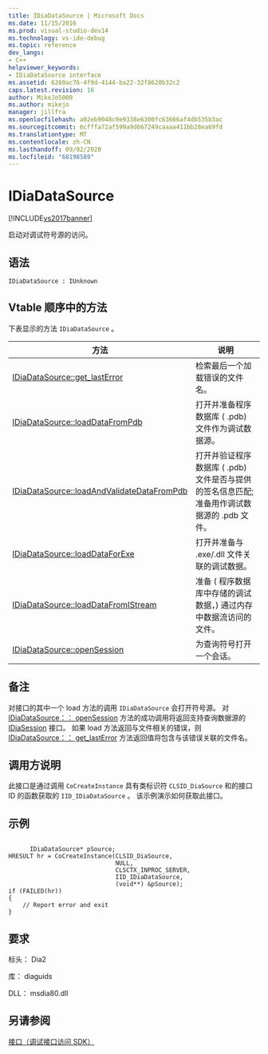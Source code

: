 ```yaml
---
title: IDiaDataSource | Microsoft Docs
ms.date: 11/15/2016
ms.prod: visual-studio-dev14
ms.technology: vs-ide-debug
ms.topic: reference
dev_langs:
- C++
helpviewer_keywords:
- IDiaDataSource interface
ms.assetid: 6260ac76-4f9d-4144-ba22-32f8620b32c2
caps.latest.revision: 16
author: MikeJo5000
ms.author: mikejo
manager: jillfra
ms.openlocfilehash: a02eb9048c0e9338e6300fc63666af4db535b3ac
ms.sourcegitcommit: 6cfffa72af599a9d667249caaaa411bb28ea69fd
ms.translationtype: MT
ms.contentlocale: zh-CN
ms.lasthandoff: 09/02/2020
ms.locfileid: "68198589"
---
```

# <a name="idiadatasource"></a>IDiaDataSource
[!INCLUDE[vs2017banner](../../includes/vs2017banner.md)]

启动对调试符号源的访问。  
  
## <a name="syntax"></a>语法  
  
```  
IDiaDataSource : IUnknown  
```  
  
## <a name="methods-in-vtable-order"></a>Vtable 顺序中的方法  
 下表显示的方法 `IDiaDataSource` 。  
  
|方法|说明|  
|------------|-----------------|  
|[IDiaDataSource::get_lastError](../../debugger/debug-interface-access/idiadatasource-get-lasterror.md)|检索最后一个加载错误的文件名。|  
|[IDiaDataSource::loadDataFromPdb](../../debugger/debug-interface-access/idiadatasource-loaddatafrompdb.md)|打开并准备程序数据库 ( .pdb) 文件作为调试数据源。|  
|[IDiaDataSource::loadAndValidateDataFromPdb](../../debugger/debug-interface-access/idiadatasource-loadandvalidatedatafrompdb.md)|打开并验证程序数据库 ( .pdb) 文件是否与提供的签名信息匹配;准备用作调试数据源的 .pdb 文件。|  
|[IDiaDataSource::loadDataForExe](../../debugger/debug-interface-access/idiadatasource-loaddataforexe.md)|打开并准备与 .exe/.dll 文件关联的调试数据。|  
|[IDiaDataSource::loadDataFromIStream](../../debugger/debug-interface-access/idiadatasource-loaddatafromistream.md)|准备 ( 程序数据库中存储的调试数据，) 通过内存中数据流访问的文件。|  
|[IDiaDataSource::openSession](../../debugger/debug-interface-access/idiadatasource-opensession.md)|为查询符号打开一个会话。|  
  
## <a name="remarks"></a>备注  
 对接口的其中一个 load 方法的调用 `IDiaDataSource` 会打开符号源。 对 [IDiaDataSource：： openSession](../../debugger/debug-interface-access/idiadatasource-opensession.md) 方法的成功调用将返回支持查询数据源的 [IDiaSession](../../debugger/debug-interface-access/idiasession.md) 接口。 如果 load 方法返回与文件相关的错误，则 [IDiaDataSource：： get_lastError](../../debugger/debug-interface-access/idiadatasource-get-lasterror.md) 方法返回值将包含与该错误关联的文件名。  
  
## <a name="notes-for-callers"></a>调用方说明  
 此接口是通过调用 `CoCreateInstance` 具有类标识符 `CLSID_DiaSource` 和的接口 ID 的函数获取的 `IID_IDiaDataSource` 。 该示例演示如何获取此接口。  
  
## <a name="example"></a>示例  
  
```cpp#  
  
      IDiaDataSource* pSource;  
HRESULT hr = CoCreateInstance(CLSID_DiaSource,  
                              NULL,  
                              CLSCTX_INPROC_SERVER,  
                              IID_IDiaDataSource,  
                              (void**) &pSource);  
if (FAILED(hr))  
{  
    // Report error and exit  
}  
```  
  
## <a name="requirements"></a>要求  
 标头： Dia2  
  
 库： diaguids  
  
 DLL： msdia80.dll  
  
## <a name="see-also"></a>另请参阅  
 [接口（调试接口访问 SDK）](../../debugger/debug-interface-access/interfaces-debug-interface-access-sdk.md)
